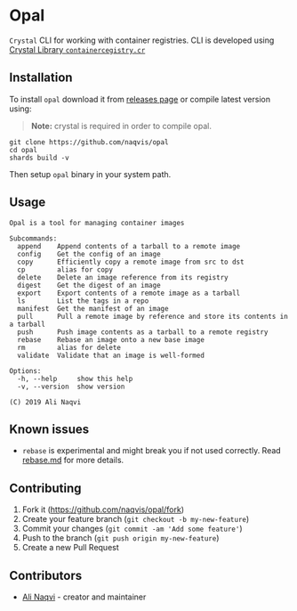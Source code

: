 # Opal

`Crystal` CLI for working with container registries. CLI is developed using [Crystal Library `containercegistry.cr`](https://naqvis.github.io/containerregistry.cr/)

## Installation

To install `opal` download it from [releases page](https://github.com/naqvis/opal/releases) or compile latest version using:

> **Note:** crystal is required in order to compile opal.

```
git clone https://github.com/naqvis/opal
cd opal
shards build -v
```

Then setup `opal` binary in your system path.


## Usage

```
Opal is a tool for managing container images

Subcommands:
  append    Append contents of a tarball to a remote image
  config    Get the config of an image
  copy      Efficiently copy a remote image from src to dst
  cp        alias for copy
  delete    Delete an image reference from its registry
  digest    Get the digest of an image
  export    Export contents of a remote image as a tarball
  ls        List the tags in a repo
  manifest  Get the manifest of an image
  pull      Pull a remote image by reference and store its contents in a tarball
  push      Push image contents as a tarball to a remote registry
  rebase    Rebase an image onto a new base image
  rm        alias for delete
  validate  Validate that an image is well-formed

Options:
  -h, --help     show this help
  -v, --version  show version

(C) 2019 Ali Naqvi
```

## Known issues
- `rebase` is experimental and might break you if not used correctly. Read [rebase.md](./rebase.md) for more details.

## Contributing

1. Fork it (<https://github.com/naqvis/opal/fork>)
2. Create your feature branch (`git checkout -b my-new-feature`)
3. Commit your changes (`git commit -am 'Add some feature'`)
4. Push to the branch (`git push origin my-new-feature`)
5. Create a new Pull Request

## Contributors

- [Ali Naqvi](https://github.com/naqvis) - creator and maintainer
